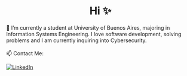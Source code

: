 <div id="header" align="center">
<h1 align="center">Hi ✨</h1>
</div>

🌱 I’m currently a student at University of Buenos Aires, majoring in Information Systems Engineering. I love software development, solving problems and I am currently inquiring into Cybersecurity. <br><br>
📫 Contact Me:

[![LinkedIn](https://img.shields.io/badge/-LinkedIn-blue?logo=linkedin)](https://www.linkedin.com/in/anadvillalba/)</div>

